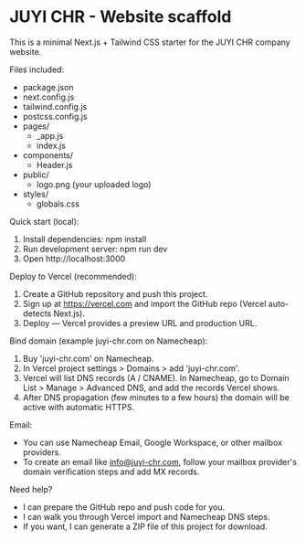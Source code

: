 JUYI CHR - Website scaffold
==========================

This is a minimal Next.js + Tailwind CSS starter for the JUYI CHR company website.

Files included:
- package.json
- next.config.js
- tailwind.config.js
- postcss.config.js
- pages/
  - _app.js
  - index.js
- components/
  - Header.js
- public/
  - logo.png (your uploaded logo)
- styles/
  - globals.css

Quick start (local):
1. Install dependencies:
   npm install
2. Run development server:
   npm run dev
3. Open http://localhost:3000

Deploy to Vercel (recommended):
1. Create a GitHub repository and push this project.
2. Sign up at https://vercel.com and import the GitHub repo (Vercel auto-detects Next.js).
3. Deploy — Vercel provides a preview URL and production URL.

Bind domain (example juyi-chr.com on Namecheap):
1. Buy 'juyi-chr.com' on Namecheap.
2. In Vercel project settings > Domains > add 'juyi-chr.com'.
3. Vercel will list DNS records (A / CNAME). In Namecheap, go to Domain List > Manage > Advanced DNS, and add the records Vercel shows.
4. After DNS propagation (few minutes to a few hours) the domain will be active with automatic HTTPS.

Email:
- You can use Namecheap Email, Google Workspace, or other mailbox providers.
- To create an email like info@juyi-chr.com, follow your mailbox provider's domain verification steps and add MX records.

Need help?
- I can prepare the GitHub repo and push code for you.
- I can walk you through Vercel import and Namecheap DNS steps.
- If you want, I can generate a ZIP file of this project for download.
